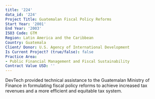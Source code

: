 ```yaml
---
title: '224'
data_id: '224'
Project Title: Guatemalan Fiscal Policy Reforms
Start Year: '2001'
End Year: '2003'
ISO3 Code: GTM
Region: Latin America and the Caribbean
Country: Guatemala
Client/ Donor: U.S. Agency of International Development
Is Current Project? (true/false): false
Practice Area:
- Public Financial Management and Fiscal Sustainability
Contract Value USD: ''
---
```


DevTech provided technical assistance to the Guatemalan Ministry of Finance in formulating fiscal policy reforms to achieve increased tax revenues and a more efficient and equitable tax system.